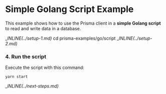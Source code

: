 # Simple Golang Script Example

This example shows how to use the Prisma client in a **simple Golang script** to read and write data in a database.

__INLINE(../_setup-1.md)__
cd prisma-examples/go/script
__INLINE(../_setup-2.md)__

### 4. Run the script

Execute the script with this command: 

```
yarn start
```

__INLINE(../_next-steps.md)__
